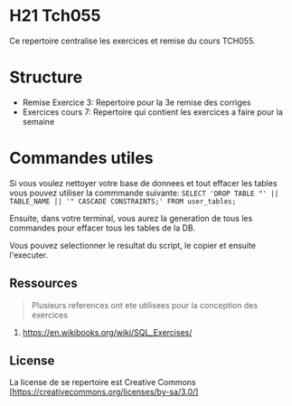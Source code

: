 # H21 Tch055

Ce repertoire centralise les exercices et remise du cours TCH055.

# Structure
- Remise Exercice 3: Repertoire pour la 3e remise des corriges
- Exercices cours 7: Repertoire qui contient les exercices a faire pour la semaine

# Commandes utiles

Si vous voulez nettoyer votre base de donnees et tout effacer les tables vous pouvez utiliser la commmande suivante:
`SELECT 'DROP TABLE "' || TABLE_NAME || '" CASCADE CONSTRAINTS;' FROM user_tables;`

Ensuite, dans votre terminal, vous aurez la generation de tous les commandes pour effacer tous les tables de la DB. 

Vous pouvez selectionner le resultat du script, le copier et ensuite l'executer.

## Ressources
> Plusieurs references ont ete utilisees pour la conception des exercices
1. https://en.wikibooks.org/wiki/SQL_Exercises/

## License
La license de se repertoire est Creative Commons [https://creativecommons.org/licenses/by-sa/3.0/]
